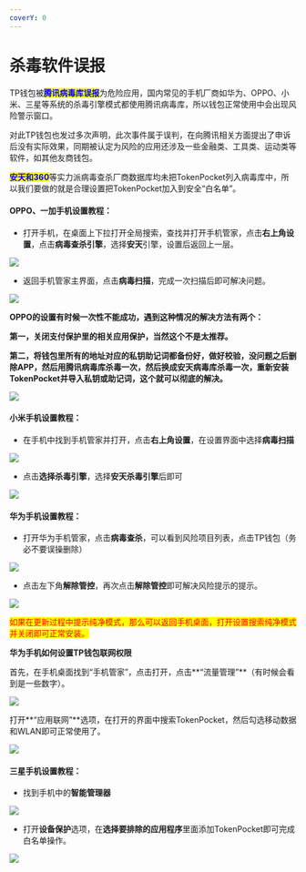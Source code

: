 ```yaml
---
coverY: 0
---
```


# 杀毒软件误报

TP钱包被<mark style="color:blue;">**腾讯病毒库误报**</mark>为危险应用，国内常见的手机厂商如华为、OPPO、小米、三星等系统的杀毒引擎模式都使用腾讯病毒库，所以钱包正常使用中会出现风险警示窗口。

对此TP钱包也发过多次声明，此次事件属于误判，在向腾讯相关方面提出了申诉后没有实际效果，同期被认定为风险的应用还涉及一些金融类、工具类、运动类等软件，如其他友商钱包。

<mark style="color:blue;">**安天和360**</mark>等实力派病毒查杀厂商数据库均未把TokenPocket列入病毒库中，所以我们要做的就是合理设置把TokenPocket加入到安全“白名单”。

#### **OPPO、一加手机设置教程：**

* 打开手机，在桌面上下拉打开全局搜索，查找并打开手机管家，点击**右上角设置**，点击**病毒查杀引擎**，选择**安天**引擎，设置后返回上一层。

![](<../.gitbook/assets/1 (1) (1) (1) (1).png>)

* 返回手机管家主界面，点击**病毒扫描**，完成一次扫描后即可解决问题。

![](<../.gitbook/assets/2 (29).png>)

**OPPO的设置有时候一次性不能成功，遇到这种情况的解决方法有两个：**

**第一，关闭支付保护里的相关应用保护，当然这个不是太推荐。**

**第二，将钱包里所有的地址对应的私钥助记词都备份好，做好校验，没问题之后删除APP，然后用腾讯病毒库杀毒一次，然后换成安天病毒库杀毒一次，重新安装TokenPocket并导入私钥或助记词，这个就可以彻底的解决。**

![](../.gitbook/assets/d2844c8207a0d30794d8cd0f23e57e6.jpg)

#### **小米手机设置教程：**

* 在手机中找到手机管家并打开，点击**右上角设置**，在设置界面中选择**病毒扫描**

![](<../.gitbook/assets/1 (48).png>)

* 点击**选择杀毒引擎**，选择**安天杀毒引擎**后即可

![](<../.gitbook/assets/2 (1) (1) (1).png>)

#### **华为手机设置教程：**

* 打开华为手机管家，点击**病毒查杀**，可以看到风险项目列表，点击TP钱包（务必不要误操删除）

![](<../.gitbook/assets/1 (2) (1) (1).png>)

* 点击左下角**解除管控**，再次点击**解除管控**即可解决风险提示的提示。

![](<../.gitbook/assets/2 (2) (1).png>)

<mark style="color:red;">如果在更新过程中提示纯净模式，那么可以返回手机桌面，打开设置搜索纯净模式并关闭即可正常安装。</mark>

**华为手机如何设置TP钱包联网权限**

首先，在手机桌面找到“手机管家”，点击打开，点击**“流量管理”**（有时候会看到是一些数字）。

![](<../.gitbook/assets/5 (13).png>)

打开**“应用联网”**选项，在打开的界面中搜索TokenPocket，然后勾选移动数据和WLAN即可正常使用了。

![](<../.gitbook/assets/6 (10).png>)

#### **三星手机设置教程：**

* 找到手机中的**智能管理器**

![](<../.gitbook/assets/1 (3) (1) (1).png>)

* 打开**设备保护**选项，在**选择要排除的应用程序**里面添加TokenPocket即可完成白名单操作。

![](<../.gitbook/assets/2 (3) (1).png>)
